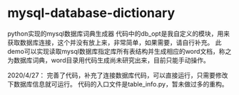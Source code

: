 # mysql-database-dictionary
python实现的mysql数据库词典生成器
代码中的db_opt是我自定义的模块，用来获取数据库连接，这个并没有放上来，非常简单，如果需要，请自行补充。
此demo可以实现读取mysql数据库指定库所有表结构并生成相应的word文档，称之为数据库词典，word目录用代码生成尚未研究出来，目前只能手动操作。

2020/4/27：
完善了代码，补充了连接数据库代码，可以直接运行，只需要修改下数据库信息就可运行。
代码的入口文件是table_info.py，暂未做过多的重构。
